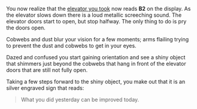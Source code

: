 
You now realize that the [elevator you took](http://ifiction.org/games/) now
reads **B2** on the display. As the elevator slows down there is a loud
metallic screeching sound. The elevator doors start to open, but stop halfway.
The only thing to do is pry the doors open. 

Cobwebs and dust blur your vision for a few moments; arms flailing trying to
prevent the dust and cobwebs to get in your eyes.

Dazed and confused you start gaining orientation and see a shiny object that
shimmers just beyond the cobwebs that hang in front of the elevator doors that
are still not fully open.

Taking a few steps forward  to the shiny object, you make out that
it is an silver engraved sign that reads:

> What you did yesterday can be improved today.


